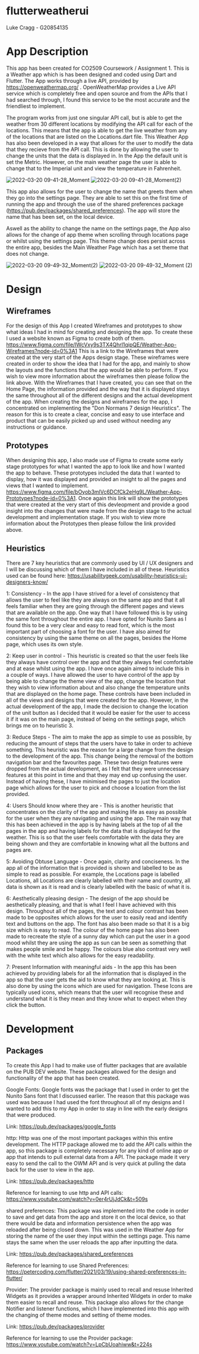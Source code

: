 # flutterweatherui
Luke Cragg - G20854135

# App Description

This app has been created for CO2509 Coursework / Assignment 1. This is a Weather app which is has been designed and coded using Dart and Flutter. The App works 
through a live API, provided by https://openweathermap.org/ . OpenWeatherMap provides a Live API service which is completely free and open source and from the APIs
that I had searched through, I found this service to be the most accurate and the friendliest to implement. 

The program works from just one singular API call, but is able to get the weather from 30 different locations by modifying the API call for each of the locations.
This means that the app is able to get the live weather from any of the locations that are listed on the Locations.dart file. This Weather App has also been developed in a way that allows for the user to modify the data that they recieve from the API call. This is done by allowing the user to change the units that the data is displayed in. In the App the default unit is set the Metric. However, on the main weather page the user is able to change that to the Imperial unit and view the temperature in Fahrenheit. 

![2022-03-20 09-41-28_Moment](https://user-images.githubusercontent.com/91945195/159156717-e697cc57-50b1-46e6-b28c-090f848dc3cf.jpg)
![2022-03-20 09-41-28_Moment(2)](https://user-images.githubusercontent.com/91945195/159156716-864f50c7-dae3-4a57-a25d-cb6bfd404eab.jpg)

This app also allows for the user to change the name that greets them when they go into the settings page. They are able to set this on the first time of running the app and through the use of the shared preferences package (https://pub.dev/packages/shared_preferences). The app will store the name that has been set, on the local device.

Aswell as the ability to change the name on the settings page, the App also allows for the change of app theme when scrolling through locations page or whilst using the settings page. This theme change does persist across the entire app, besides the Main Weather Page which has a set theme that does not change. 

![2022-03-20 09-49-32_Moment(2)](https://user-images.githubusercontent.com/91945195/159157066-95e7c7dc-2aa6-4be6-a2c2-ef49592f3ab5.jpg)
![2022-03-20 09-49-32_Moment (2)](https://user-images.githubusercontent.com/91945195/159157064-714fd703-2585-481c-b78d-c7afeb6cc660.jpg)

# Design
## Wireframes

For the design of this App I created Wireframes and prototypes to show what ideas I had in mind for creating and designing the app. To create these I used a website known as Figma to create both of them. https://www.figma.com/file/IWcVxy9s3TX4Qhrl1qipQE/Weather-App-Wireframes?node-id=0%3A1 This is a link to the Wireframes that were created at the very start of the Apps design stage. These wireframes were created in order to show the idea that I had for the app, and mainly to show the layouts and the functions that the app would be able to perform. If you wish to view more information about the wireframes then please follow the link above. With the Wireframes that I have created, you can see that on the Home Page, the information provided and the way that it is displayed stays the same throughout all of the different designs and the actual development of the app. When creating the designs and wireframes for the app, I concentrated on implementing the "Don Normans 7 design Heuristics". The reason for this is to create a clear, concise and easy to use interface and product that can be easily picked up and used without needing any instructions or guidance. 

## Prototypes

When designing this app, I also made use of Figma to create some early stage prototypes for what I wanted the app to look like and how I wanted the app to behave. These prototypes included the data that I wanted to display, how it was displayed and provided an insight to all the pages and views that I wanted to implement. https://www.figma.com/file/bOyob3mlVc6DCfCk2eHg9L/Weather-App-Prototypes?node-id=0%3A1. Once again this link will show the prototypes that were created at the very start of this devleopment and provide a good insight into the changes that were made from the design stage to the actual development and implementation stage. If you wish to view more information about the Prototypes then please follow the link provided above. 

## Heuristics

There are 7 key heuristics that are commonly used by UI / UX designers and I will be discussing which of them I have included in all of these.
Heuristics used can be found here: https://usabilitygeek.com/usability-heuristics-ui-designers-know/

1: Consistency - In the app I have strived for a level of consistency that allows the user to feel like they are always on the same app and that it all feels familiar when they are going through the different pages and views that are available on the app. One way that I have followed this is by using the same font throughout the entire app. I have opted for Nunito Sans as I found this to be a very clear and easy to read font, which is the most important part of choosing a font for the user. I have also aimed for consistency by using the same theme on all the pages, besides the Home page, which uses its own style. 

2: Keep user in control - This heuristic is created so that the user feels like they always have control over the app and that they always feel comfortable and at ease whilst using the app. I have once again aimed to include this in a couple of ways. I have allowed the user to have control of the app by being able to change the theme view of the app, change the location that they wish to view information about and also change the temperature units that are displayed on the home page. These controls have been included in all of the views and designs that were created for the app. However, in the actual development of the app, I made the decision to change the location of the unit button as I decided that it would be easier for the user to access it if it was on the main page, instead of being on the settings page, which brings me on to heuristic 3.

3: Reduce Steps - The aim to make the app as simple to use as possible, by reducing the amount of steps that the users have to take in order to achieve something. This heuristic was the reason for a large change from the design to the development of the app. This change being the removal of the bottom navigation bar and the favourites page. These two design features were dropped from the actual development, as I felt that they were unnecessary features at this point in time and that they may end up confusing the user. Instead of having these, I have minimised the pages to just the location page which allows for the user to pick and choose a lcoation from the list provided.

4: Users Should know where they are -  This is another heuristic that concentrates on the clarity of the app and making life as easy as possible for the user when they are navigating and using the app. The main way that this has been achieved in the app is by having labels at the top of all the pages in the app and having labels for the data that is displayed for the weather. This is so that the user feels comfortable with the data they are being shown and they are comfortable in knowing what all the buttons and pages are. 

5: Avoiding Obtuse Language - Once again, clarity and conciseness. In the app all of the information that is provided is shown and labelled to be as simple to read as possible. For example, the Locations page is labelled Locations, all Locations are clearly labelled with their name and country, all data is shown as it is read and is clearly labelled with the basic of what it is.

6: Aesthetically pleasing design -  The design of the app should be aesthetically pleasing, and that is what I feel I have achieved with this design. Throughout all of the pages, the text and colour contrast has been made to be opposites which allows for the user to easily read and identify text and buttons on the app. The font has also been made so that it is a big size which is easy to read. The colour of the home page has also been made to recreate the style of a sunny day which can put the user in a good mood whilst they are using the app as sun can be seen as something that makes people smile and be happy. The colours blue also contrast very well with the white text which also allows for the easy readability.

7: Present Information with meaningful aids - In the app this has been achieved by providing labels for all the information that is displayed in the app so that the user gets the aid to know what they are looking at. This is also done by using the icons which are used for navigation. These Icons are typically used icons, which means that the user will recognise these and understand what it is they mean and they know what to expect when they click the button. 


# Development

## Packages

To create this App I had to make use of flutter packages that are available on the PUB DEV website. These packages allowed for the design and functionality of the app that has been created.

Google Fonts: Google fonts was the package that I used in order to get the Nunito Sans font that I discussed earlier. The reason that this package was used was because I had used the font throughout all of my designs and I wanted to add this to my App in order to stay in line with the early designs that were produced.

Link: https://pub.dev/packages/google_fonts

http: Http was one of the most important packages within this entire development. The HTTP package allowed me to add the API calls within the app, so this package is completely necessary for any kind of online app or app that intends to pull external data from a API. The package made it very easy to send the call to the OWM API and is very quick at pulling the data back for the user to view in the app.

Link: https://pub.dev/packages/http

Reference for learning to use http and API calls: https://www.youtube.com/watch?v=0er4rUjJdCk&t=509s

shared preferences: This package was implemented into the code in order to save and get data from the app and store it on the local device, so that there would be data and information persistence when the app was reloaded after being closed down. This was used in the Weather App for storing the name of the user they input within the settings page. This name stays the same when the user reloads the app after inputting the data.

Link: https://pub.dev/packages/shared_preferences

Reference for learning to use Shared Preferences: https://petercoding.com/flutter/2021/03/19/using-shared-preferences-in-flutter/

Provider: The provider package is mainly used to recall and resuse Inherited Widgets as it provides a wrapper around Inherited Widgets in order to make them easier to recall and reuse. This package also allows for the change Notifier and listener functions, which I have implemented into this app with the changing of theme modes and setting of theme modes.

Link: https://pub.dev/packages/provider

Reference for learning to use the Provider package: https://www.youtube.com/watch?v=LpCbUoahiww&t=224s
